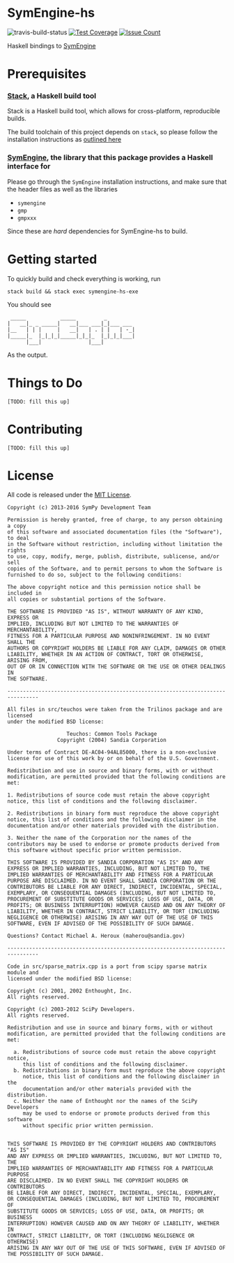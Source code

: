 # SymEngine-hs

![travis-build-status](https://travis-ci.org/bollu/symengine.hs.svg?branch=master)
[![Test Coverage](https://codeclimate.com/github/bollu/symengine.hs/badges/coverage.svg)](https://codeclimate.com/github/bollu/symengine.hs/coverage)
[![Issue Count](https://codeclimate.com/github/bollu/symengine.hs/badges/issue_count.svg)](https://codeclimate.com/github/bollu/symengine.hs)

Haskell bindings to [SymEngine](https://github.com/symengine/symengine)

# Prerequisites

### [Stack](http://docs.haskellstack.org/en/stable/README/), a Haskell build tool

Stack is a Haskell build tool, which allows for cross-platform, reproducible builds.

The build toolchain of this project depends on `stack`, so please follow the installation
instructions as [outlined here](http://docs.haskellstack.org/en/stable/README/#how-to-install)

### [SymEngine](), the library that this package provides a Haskell interface for

Please go through the `SymEngine` installation instructions, and make sure that the header files
as well as the libraries

* `symengine`
* `gmp`
* `gmpxxx`

Since these are *hard* dependencies for SymEngine-hs to build.

# Getting started

To quickly build and check everything is working, run

```
stack build && stack exec symengine-hs-exe
```

You should see

```
 _____           _____         _
|   __|_ _ _____|   __|___ ___|_|___ ___
|__   | | |     |   __|   | . | |   | -_|
|_____|_  |_|_|_|_____|_|_|_  |_|_|_|___|
      |___|               |___|
```

As the output.

# Things to Do

`[TODO: fill this up]`

# Contributing

`[TODO: fill this up]`

# License

All code is released under the [MIT License](https://opensource.org/licenses/MIT).


```
Copyright (c) 2013-2016 SymPy Development Team

Permission is hereby granted, free of charge, to any person obtaining a copy
of this software and associated documentation files (the "Software"), to deal
in the Software without restriction, including without limitation the rights
to use, copy, modify, merge, publish, distribute, sublicense, and/or sell
copies of the Software, and to permit persons to whom the Software is
furnished to do so, subject to the following conditions:

The above copyright notice and this permission notice shall be included in
all copies or substantial portions of the Software.

THE SOFTWARE IS PROVIDED "AS IS", WITHOUT WARRANTY OF ANY KIND, EXPRESS OR
IMPLIED, INCLUDING BUT NOT LIMITED TO THE WARRANTIES OF MERCHANTABILITY,
FITNESS FOR A PARTICULAR PURPOSE AND NONINFRINGEMENT. IN NO EVENT SHALL THE
AUTHORS OR COPYRIGHT HOLDERS BE LIABLE FOR ANY CLAIM, DAMAGES OR OTHER
LIABILITY, WHETHER IN AN ACTION OF CONTRACT, TORT OR OTHERWISE, ARISING FROM,
OUT OF OR IN CONNECTION WITH THE SOFTWARE OR THE USE OR OTHER DEALINGS IN
THE SOFTWARE.

--------------------------------------------------------------------------------

All files in src/teuchos were taken from the Trilinos package and are licensed
under the modified BSD license:

                   Teuchos: Common Tools Package
                Copyright (2004) Sandia Corporation

Under terms of Contract DE-AC04-94AL85000, there is a non-exclusive
license for use of this work by or on behalf of the U.S. Government.

Redistribution and use in source and binary forms, with or without
modification, are permitted provided that the following conditions are
met:

1. Redistributions of source code must retain the above copyright
notice, this list of conditions and the following disclaimer.

2. Redistributions in binary form must reproduce the above copyright
notice, this list of conditions and the following disclaimer in the
documentation and/or other materials provided with the distribution.

3. Neither the name of the Corporation nor the names of the
contributors may be used to endorse or promote products derived from
this software without specific prior written permission.

THIS SOFTWARE IS PROVIDED BY SANDIA CORPORATION "AS IS" AND ANY
EXPRESS OR IMPLIED WARRANTIES, INCLUDING, BUT NOT LIMITED TO, THE
IMPLIED WARRANTIES OF MERCHANTABILITY AND FITNESS FOR A PARTICULAR
PURPOSE ARE DISCLAIMED. IN NO EVENT SHALL SANDIA CORPORATION OR THE
CONTRIBUTORS BE LIABLE FOR ANY DIRECT, INDIRECT, INCIDENTAL, SPECIAL,
EXEMPLARY, OR CONSEQUENTIAL DAMAGES (INCLUDING, BUT NOT LIMITED TO,
PROCUREMENT OF SUBSTITUTE GOODS OR SERVICES; LOSS OF USE, DATA, OR
PROFITS; OR BUSINESS INTERRUPTION) HOWEVER CAUSED AND ON ANY THEORY OF
LIABILITY, WHETHER IN CONTRACT, STRICT LIABILITY, OR TORT (INCLUDING
NEGLIGENCE OR OTHERWISE) ARISING IN ANY WAY OUT OF THE USE OF THIS
SOFTWARE, EVEN IF ADVISED OF THE POSSIBILITY OF SUCH DAMAGE.

Questions? Contact Michael A. Heroux (maherou@sandia.gov)

--------------------------------------------------------------------------------

Code in src/sparse_matrix.cpp is a port from scipy sparse matrix module and
licensed under the modified BSD license:

Copyright (c) 2001, 2002 Enthought, Inc.
All rights reserved.

Copyright (c) 2003-2012 SciPy Developers.
All rights reserved.

Redistribution and use in source and binary forms, with or without
modification, are permitted provided that the following conditions are met:

  a. Redistributions of source code must retain the above copyright notice,
     this list of conditions and the following disclaimer.
  b. Redistributions in binary form must reproduce the above copyright
     notice, this list of conditions and the following disclaimer in the
     documentation and/or other materials provided with the distribution.
  c. Neither the name of Enthought nor the names of the SciPy Developers
     may be used to endorse or promote products derived from this software
     without specific prior written permission.


THIS SOFTWARE IS PROVIDED BY THE COPYRIGHT HOLDERS AND CONTRIBUTORS "AS IS"
AND ANY EXPRESS OR IMPLIED WARRANTIES, INCLUDING, BUT NOT LIMITED TO, THE
IMPLIED WARRANTIES OF MERCHANTABILITY AND FITNESS FOR A PARTICULAR PURPOSE
ARE DISCLAIMED. IN NO EVENT SHALL THE COPYRIGHT HOLDERS OR CONTRIBUTORS
BE LIABLE FOR ANY DIRECT, INDIRECT, INCIDENTAL, SPECIAL, EXEMPLARY,
OR CONSEQUENTIAL DAMAGES (INCLUDING, BUT NOT LIMITED TO, PROCUREMENT OF
SUBSTITUTE GOODS OR SERVICES; LOSS OF USE, DATA, OR PROFITS; OR BUSINESS
INTERRUPTION) HOWEVER CAUSED AND ON ANY THEORY OF LIABILITY, WHETHER IN
CONTRACT, STRICT LIABILITY, OR TORT (INCLUDING NEGLIGENCE OR OTHERWISE)
ARISING IN ANY WAY OUT OF THE USE OF THIS SOFTWARE, EVEN IF ADVISED OF
THE POSSIBILITY OF SUCH DAMAGE.
```